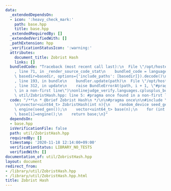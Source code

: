 ```yaml
---
data:
  _extendedDependsOn:
  - icon: ':heavy_check_mark:'
    path: base.hpp
    title: base.hpp
  _extendedRequiredBy: []
  _extendedVerifiedWith: []
  _pathExtension: hpp
  _verificationStatusIcon: ':warning:'
  attributes:
    document_title: Zobrist Hash
    links: []
  bundledCode: "Traceback (most recent call last):\n  File \"/opt/hostedtoolcache/Python/3.9.1/x64/lib/python3.9/site-packages/onlinejudge_verify/documentation/build.py\"\
    , line 71, in _render_source_code_stat\n    bundled_code = language.bundle(stat.path,\
    \ basedir=basedir, options={'include_paths': [basedir]}).decode()\n  File \"/opt/hostedtoolcache/Python/3.9.1/x64/lib/python3.9/site-packages/onlinejudge_verify/languages/cplusplus.py\"\
    , line 193, in bundle\n    bundler.update(path)\n  File \"/opt/hostedtoolcache/Python/3.9.1/x64/lib/python3.9/site-packages/onlinejudge_verify/languages/cplusplus_bundle.py\"\
    , line 312, in update\n    raise BundleErrorAt(path, i + 1, \"#pragma once found\
    \ in a non-first line\")\nonlinejudge_verify.languages.cplusplus_bundle.BundleErrorAt:\
    \ util/ZobristHash.hpp: line 5: #pragma once found in a non-first line\n"
  code: "/**\n * @brief Zobrist Hash\n */\n\n#pragma once\n\n#include \"../base.hpp\"\
    \n\nvector<uint64_t> ZobristHash(int n){\n    random_device seed_gen;\n    mt19937_64\
    \ engine(seed_gen());\n    vector<uint64_t> base(n);\n    for (int i=0;i<n;++i)\
    \ base[i]=engine();\n    return base;\n}"
  dependsOn:
  - base.hpp
  isVerificationFile: false
  path: util/ZobristHash.hpp
  requiredBy: []
  timestamp: '2020-11-18 12:14:00+09:00'
  verificationStatus: LIBRARY_NO_TESTS
  verifiedWith: []
documentation_of: util/ZobristHash.hpp
layout: document
redirect_from:
- /library/util/ZobristHash.hpp
- /library/util/ZobristHash.hpp.html
title: Zobrist Hash
---
```

